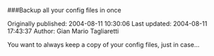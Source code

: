 ###Backup all your config files in once

Originally published: 2004-08-11 10:30:06
Last updated: 2004-08-11 17:43:37
Author: Gian Mario Tagliaretti

You want to always keep a copy of your config files, just in case...